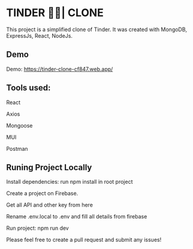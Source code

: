 
# TINDER 💖🔥| CLONE


This project is a simplified clone of Tinder. It was created with MongoDB, ExpressJs, React, NodeJs.

## Demo

Demo: https://tinder-clone-cf847.web.app/


## Tools used:

React

Axios

Mongoose

MUI

Postman

## Runing Project Locally
Install dependencies: run npm install in root project

Create a project on Firebase.

Get all API and other key from here

Rename .env.local to .env and fill all details from firebase

Run project: npm run dev

Please feel free to create a pull request and submit any issues!
